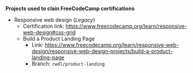 **Projects used to clain FreeCodeCamp certifications**
- Responsive web design (*Legacy*) 
    - Certification link: https://www.freecodecamp.org/learn/responsive-web-design#css-grid
    - Build a Product Landing Page
        - Link: https://www.freecodecamp.org/learn/responsive-web-design/responsive-web-design-projects/build-a-product-landing-page
        - Branch: ``rwdl/product-landing``
